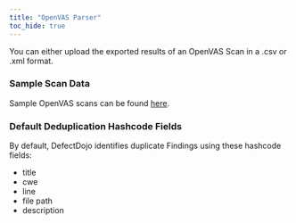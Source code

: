 ```yaml
---
title: "OpenVAS Parser"
toc_hide: true
---
```

You can either upload the exported results of an OpenVAS Scan in a .csv or .xml format.

### Sample Scan Data
Sample OpenVAS scans can be found [here](https://github.com/DefectDojo/django-DefectDojo/tree/master/unittests/scans/openvas).

### Default Deduplication Hashcode Fields
By default, DefectDojo identifies duplicate Findings using these hashcode fields:

- title
- cwe
- line
- file path
- description
